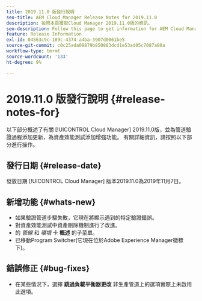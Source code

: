 ```yaml
---
title: 2019.11.0 版發行說明
seo-title: AEM Cloud Manager Release Notes for 2019.11.0
description: 按照本頁獲取Cloud Manager 2019.11.0版的資訊。
seo-description: Follow this page to get information for AEM Cloud Manager Release 2019.11.0.
feature: Release Information
exl-id: 04563c9c-189c-4374-a4ba-3907d0061be5
source-git-commit: c0c25ada09879b850883dcd1e53ad05c7087a80a
workflow-type: tm+mt
source-wordcount: '133'
ht-degree: 9%

---
```


# 2019.11.0 版發行說明 {#release-notes-for}

以下部分概述了有關 [!UICONTROL Cloud Manager] 2019.11.0版，並為管道驗證過程添加更新，為資產效能測試添加增強功能。
有關詳細資訊，請按照以下部分進行操作。

## 發行日期 {#release-date}

發放日期 [!UICONTROL Cloud Manager] 版本2019.11.0為2019年11月7日。

## 新增功能 {#whats-new}

* 如果驗證管道步驟失敗，它現在將顯示遇到的特定驗證錯誤。
* 對資產效能測試中資產刪除機制進行了改進。
* 的 *管線* 和 *環境* 卡 **概述** 的子菜單。
* 已移動Program Switcher(它現在位於Adobe Experience Manager徽標下)。

## 錯誤修正 {#bug-fixes}

* 在某些情況下，選擇 **跳過負載平衡器更改** 非生產管道上的選項實際上未啟用此選項。
